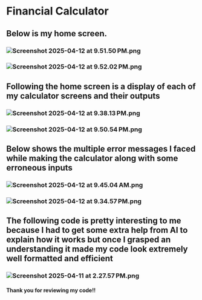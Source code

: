 # Financial Calculator 
## Below is my home screen.
### ![Screenshot 2025-04-12 at 9.51.50 PM.png](../../../Desktop/Screenshot%202025-04-12%20at%209.51.50%E2%80%AFPM.png)
### ![Screenshot 2025-04-12 at 9.52.02 PM.png](../../../Desktop/Screenshot%202025-04-12%20at%209.52.02%E2%80%AFPM.png)
## Following the home screen is a display of each of my calculator screens and their outputs
### ![Screenshot 2025-04-12 at 9.38.13 PM.png](../../../Desktop/Screenshot%202025-04-12%20at%209.38.13%E2%80%AFPM.png)
### ![Screenshot 2025-04-12 at 9.50.54 PM.png](../../../Desktop/Screenshot%202025-04-12%20at%209.50.54%E2%80%AFPM.png)
## Below shows the multiple error messages I faced while making the calculator along with some erroneous inputs
### ![Screenshot 2025-04-12 at 9.45.04 AM.png](../../../Desktop/Screenshot%202025-04-12%20at%209.45.04%E2%80%AFAM.png)
### ![Screenshot 2025-04-12 at 9.34.57 PM.png](../../../Desktop/Screenshot%202025-04-12%20at%209.34.57%E2%80%AFPM.png)
## The following code is pretty interesting to me because I had to get some extra help from AI to explain how it works but once I grasped an understanding it made my code look extremely well formatted and efficient 
### ![Screenshot 2025-04-11 at 2.27.57 PM.png](../../../Desktop/Screenshot%202025-04-11%20at%202.27.57%E2%80%AFPM.png)
#### Thank you for reviewing my code!!